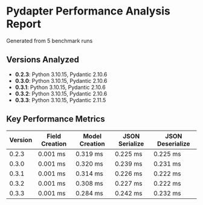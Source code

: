 # Pydapter Performance Analysis Report

Generated from 5 benchmark runs

## Versions Analyzed

- **0.2.3**: Python 3.10.15, Pydantic 2.10.6
- **0.3.0**: Python 3.10.15, Pydantic 2.10.6
- **0.3.1**: Python 3.10.15, Pydantic 2.10.6
- **0.3.2**: Python 3.10.15, Pydantic 2.10.6
- **0.3.3**: Python 3.10.15, Pydantic 2.11.5

## Key Performance Metrics

| Version | Field Creation | Model Creation | JSON Serialize | JSON Deserialize |
|---------|---------------|----------------|----------------|------------------|
| 0.2.3 | 0.001 ms | 0.319 ms | 0.225 ms | 0.225 ms | |
| 0.3.0 | 0.001 ms | 0.320 ms | 0.239 ms | 0.231 ms | |
| 0.3.1 | 0.001 ms | 0.314 ms | 0.226 ms | 0.222 ms | |
| 0.3.2 | 0.001 ms | 0.308 ms | 0.227 ms | 0.222 ms | |
| 0.3.3 | 0.001 ms | 0.284 ms | 0.242 ms | 0.232 ms | |